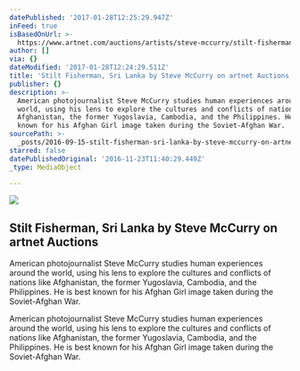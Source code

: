 ```yaml
---
datePublished: '2017-01-28T12:25:29.947Z'
inFeed: true
isBasedOnUrl: >-
  https://www.artnet.com/auctions/artists/steve-mccurry/stilt-fisherman-sri-lanka-2
author: []
via: {}
dateModified: '2017-01-28T12:24:29.511Z'
title: 'Stilt Fisherman, Sri Lanka by Steve McCurry on artnet Auctions'
publisher: {}
description: >-
  American photojournalist Steve McCurry studies human experiences around the
  world, using his lens to explore the cultures and conflicts of nations like
  Afghanistan, the former Yugoslavia, Cambodia, and the Philippines. He is best
  known for his Afghan Girl image taken during the Soviet-Afghan War.
sourcePath: >-
  _posts/2016-09-15-stilt-fisherman-sri-lanka-by-steve-mccurry-on-artnet-auctio.md
starred: false
datePublishedOriginal: '2016-11-23T11:40:29.449Z'
_type: MediaObject

---
```

<article style=""><img src="https://imgflo.herokuapp.com/graph/2b2431f8e7ba7b0/d617f217984328f5e9ee639903c383fc/noop.jpg?input=https%3A%2F%2Fimages.artnet.com%2Faoa_lot_images%2F118328%2Fsteve-mccurry-stilt-fisherman-photographs-chromogenic-print-c-print.jpg" /><h1>Stilt Fisherman, Sri Lanka by Steve McCurry on artnet Auctions</h1><p>American photojournalist Steve McCurry studies human experiences around the world, using his lens to explore the cultures and conflicts of nations like Afghanistan, the former Yugoslavia, Cambodia, and the Philippines. He is best known for his Afghan Girl image taken during the Soviet-Afghan War.</p></article>

American photojournalist Steve McCurry studies human experiences around the world, using his lens to explore the cultures and conflicts of nations like Afghanistan, the former Yugoslavia, Cambodia, and the Philippines. He is best known for his Afghan Girl image taken during the Soviet-Afghan War.
